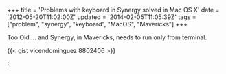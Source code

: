 +++
title = 'Problems with keyboard in Synergy solved in Mac OS X'
date = '2012-05-20T11:02:00Z'
updated = '2014-02-05T11:05:39Z'
tags = ["problem", "synergy", "keyboard", "MacOS", "Mavericks"]
+++

Too Old.... and Synergy, in Mavericks, needs to run only from terminal.

{{< gist vicendominguez 8802406 >}}

:|

